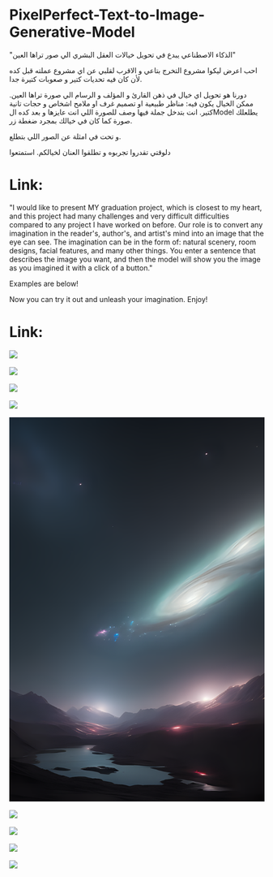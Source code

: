 # PixelPerfect-Text-to-Image-Generative-Model

"الذكاء الاصطناعي يبدع في تحويل خيالات العقل البشري الي صور تراها العين"

احب اعرض ليكوا مشروع التخرج بتاعي و الاقرب لقلبي عن اي مشروع عملته قبل كده لأن كان فيه تحديات كتير و صعوبات كتيرة جدا.

دورنا هو تحويل اي خيال في ذهن القارئ و المؤلف و الرسام الي صورة تراها العين. ممكن الخيال يكون فيه: مناظر طبيعية او تصميم غرف او ملامح اشخاص و حجات تانية كتير.
انت بتدخل جملة فيها وصف للصورة اللي انت عايزها و بعد كده الModel يطلعلك صورة كما كان في خيالك بمجرد ضغطة زر.

و تحت في امثلة عن الصور اللي بتطلع.

دلوقتي تقدروا تجربوه و تطلقوا العنان لخيالكم. استمتعوا

Link: 
==========================================

"I would like to present MY graduation project, which is closest to my heart, and this project had many challenges and very difficult difficulties compared to any project I have worked on before.
Our role is to convert any imagination in the reader's, author's, and artist's mind into an image that the eye can see. The imagination can be in the form of: natural scenery, room designs, facial features, and many other things.
You enter a sentence that describes the image you want, and then the model will show you the image as you imagined it with a click of a button."

Examples are below!

Now you can try it out and unleash your imagination. Enjoy!

Link: 
==========================================

![](Images/image(36).png)

![](Images/image(62).png)

![](Images/image(82).png)

![](Images/image(87).png)

![](Images/normal(54).png)

![](Images/normal(19).png)

![](Images/image(37).png)

![](Images/normal(18).png)

![](Images/normal(20).png)

